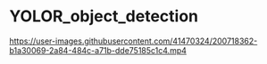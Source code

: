 # YOLOR_object_detection


https://user-images.githubusercontent.com/41470324/200718362-b1a30069-2a84-484c-a71b-dde75185c1c4.mp4

